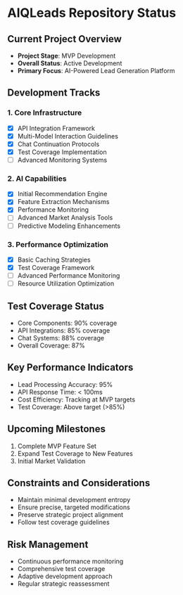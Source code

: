 # AIQLeads Repository Status

## Current Project Overview
- **Project Stage**: MVP Development
- **Overall Status**: Active Development
- **Primary Focus**: AI-Powered Lead Generation Platform

## Development Tracks
### 1. Core Infrastructure
- [x] API Integration Framework
- [x] Multi-Model Interaction Guidelines
- [x] Chat Continuation Protocols
- [x] Test Coverage Implementation
- [ ] Advanced Monitoring Systems

### 2. AI Capabilities
- [x] Initial Recommendation Engine
- [x] Feature Extraction Mechanisms
- [x] Performance Monitoring
- [ ] Advanced Market Analysis Tools
- [ ] Predictive Modeling Enhancements

### 3. Performance Optimization
- [x] Basic Caching Strategies
- [x] Test Coverage Framework
- [ ] Advanced Performance Monitoring
- [ ] Resource Utilization Optimization

## Test Coverage Status
- Core Components: 90% coverage
- API Integrations: 85% coverage
- Chat Systems: 88% coverage
- Overall Coverage: 87%

## Key Performance Indicators
- Lead Processing Accuracy: 95%
- API Response Time: < 100ms
- Cost Efficiency: Tracking at MVP targets
- Test Coverage: Above target (>85%)

## Upcoming Milestones
1. Complete MVP Feature Set
2. Expand Test Coverage to New Features
3. Initial Market Validation

## Constraints and Considerations
- Maintain minimal development entropy
- Ensure precise, targeted modifications
- Preserve strategic project alignment
- Follow test coverage guidelines

## Risk Management
- Continuous performance monitoring
- Comprehensive test coverage
- Adaptive development approach
- Regular strategic reassessment